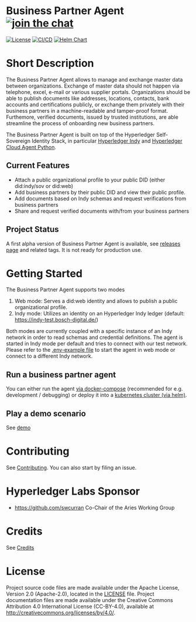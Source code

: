 # Business Partner Agent [![join the chat][rocketchat-image]][rocketchat-url]

[rocketchat-url]: https://chat.hyperledger.org/channel/business-partner-agent
[rocketchat-image]: https://open.rocket.chat/images/join-chat.svg

[![License](https://img.shields.io/badge/License-Apache%202.0-blue.svg)](LICENSE)
[![CI/CD](https://github.com/hyperledger-labs/business-partner-agent/workflows/CI/CD/badge.svg)](https://github.com/hyperledger-labs/business-partner-agent/actions?query=workflow%3ACI%2FCD+branch%3Amaster)
[![Helm Chart](https://github.com/hyperledger-labs/business-partner-agent/workflows/Release%20Charts/badge.svg)](https://github.com/hyperledger-labs/business-partner-agent/tree/master/charts/bpa)

# Short Description
The Business Partner Agent allows to manage and exchange master data between organizations. Exchange of master data should not happen via telephone, excel, e-mail or various supplier portals. Organizations should be able to publish documents like addresses, locations, contacts, bank accounts and certifications publicly, or exchange them privately with their business partners in a machine-readable and tamper-proof format. Furthemore, verified documents, issued by trusted institutions, are able streamline the process of onboarding new business partners.

The Business Partner Agent is built on top of the Hyperledger Self-Sovereign Identity Stack, in particular [Hyperledger Indy](https://www.hyperledger.org/use/hyperledger-indy) and [Hyperledger Cloud Agent Python](https://github.com/hyperledger/aries-cloudagent-python).

## Current Features

- Attach a public organizational profile to your public DID (either did:indy/sov or did:web)
- Add business partners by their public DID and view their public profile.
- Add documents based on Indy schemas and request verifications from business partners
- Share and request verified documents with/from your business partners

## Project Status

A first alpha version of Business Partner Agent is available, see
[releases page](https://github.com/hyperledger-labs/business-partner-agent/releases) and related tags.
It is not ready for production use. 

# Getting Started

The Business Partner Agent supports two modes
1. Web mode: Serves a did:web identity and allows to publish a public organizational profile.
2. Indy mode: Utilizes an identity on an Hyperledger Indy ledger (default: https://indy-test.bosch-digital.de/)

Both modes are currently coupled with a specific instance of an Indy network in order to read schemas and credential definitions.
The agent is started in Indy mode per default and tries to connect with our test network. Please refer to the [.env-example file](scripts/.env-example) to start the agent in web mode or connect to a different Indy network.

## Run a business partner agent

You can either run the agent [via docker-compose](scripts/) (recommended for e.g. development / debugging) or deploy it into a [kubernetes cluster (via helm)](charts/bpa).

## Play a demo scenario

See [demo](./demo.md)

# Contributing

See [Contributing](CONTRIBUTING.md). You can also start by filing an issue.

# Hyperledger Labs Sponsor
- https://github.com/swcurran Co-Chair of the Aries Working Group

# Credits

See [Credits](./CREDITS.md)

# License

Project source code files are made available under the Apache License, Version 2.0 (Apache-2.0), located in the [LICENSE](LICENSE) file. Project documentation files are made available under the Creative Commons Attribution 4.0 International License (CC-BY-4.0), available at http://creativecommons.org/licenses/by/4.0/.
